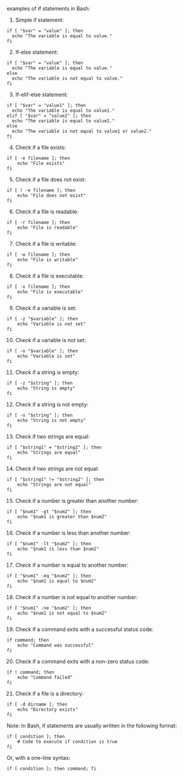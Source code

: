 examples of if statements in Bash:

1. Simple if statement:
```
if [ "$var" = "value" ]; then
  echo "The variable is equal to value."
fi
```

2. If-else statement:
```
if [ "$var" = "value" ]; then
  echo "The variable is equal to value."
else
  echo "The variable is not equal to value."
fi
```

3. If-elif-else statement:
```
if [ "$var" = "value1" ]; then
  echo "The variable is equal to value1."
elif [ "$var" = "value2" ]; then
  echo "The variable is equal to value2."
else
  echo "The variable is not equal to value1 or value2."
fi
```

4. Check if a file exists:
```
if [ -e filename ]; then
    echo "File exists"
fi
```

5. Check if a file does not exist:
```
if [ ! -e filename ]; then
    echo "File does not exist"
fi
```

6. Check if a file is readable:
```
if [ -r filename ]; then
    echo "File is readable"
fi
```

7. Check if a file is writable:
```
if [ -w filename ]; then
    echo "File is writable"
fi
```

8. Check if a file is executable:
```
if [ -x filename ]; then
    echo "File is executable"
fi
```

9. Check if a variable is set:
```
if [ -z "$variable" ]; then
    echo "Variable is not set"
fi
```

10. Check if a variable is not set:
```
if [ -n "$variable" ]; then
    echo "Variable is set"
fi
```

11. Check if a string is empty:
```
if [ -z "$string" ]; then
    echo "String is empty"
fi
```

12. Check if a string is not empty:
```
if [ -n "$string" ]; then
    echo "String is not empty"
fi
```

13. Check if two strings are equal:
```
if [ "$string1" = "$string2" ]; then
    echo "Strings are equal"
fi
```

14. Check if two strings are not equal:
```
if [ "$string1" != "$string2" ]; then
    echo "Strings are not equal"
fi
```

15. Check if a number is greater than another number:
```
if [ "$num1" -gt "$num2" ]; then
    echo "$num1 is greater than $num2"
fi
```

16. Check if a number is less than another number:
```
if [ "$num1" -lt "$num2" ]; then
    echo "$num1 is less than $num2"
fi
```

17. Check if a number is equal to another number:
```
if [ "$num1" -eq "$num2" ]; then
    echo "$num1 is equal to $num2"
fi
```

18. Check if a number is not equal to another number:
```
if [ "$num1" -ne "$num2" ]; then
    echo "$num1 is not equal to $num2"
fi
```

19. Check if a command exits with a successful status code:
```
if command; then
    echo "Command was successful"
fi
```

20. Check if a command exits with a non-zero status code:
```
if ! command; then
    echo "Command failed"
fi
```

21. Check if a file is a directory:
```
if [ -d dirname ]; then
    echo "Directory exists"
fi
```

Note: In Bash, if statements are usually written in the following format:

```
if [ condition ]; then
    # Code to execute if condition is true
fi
```
Or, with a one-line syntax:
```
if [ condition ]; then command; fi
```